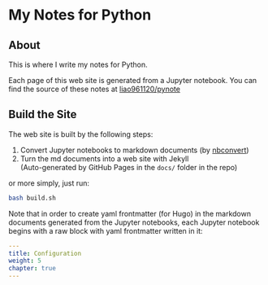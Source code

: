 # My Notes for Python

## About

This is where I write my notes for Python.

Each page of this web site is generated from a Jupyter notebook. You can find the source of these notes at [liao961120/pynote](https://github.com/liao961120/pynote)

## Build the Site

The web site is built by the following steps: 

1. Convert Jupyter notebooks to markdown documents (by [nbconvert](https://github.com/jupyter/nbconvert))
1. Turn the md documents into a web site with Jekyll  
(Auto-generated by GitHub Pages in the `docs/` folder in the repo)

or more simply, just run:

```bash
bash build.sh
```

Note that in order to create yaml frontmatter (for Hugo) in the markdown documents generated from the Jupyter notebooks, each Jupyter notebook begins with a raw block with yaml frontmatter written in it:

```yaml
---
title: Configuration
weight: 5
chapter: true
---
```

